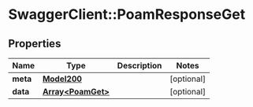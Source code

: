 # SwaggerClient::PoamResponseGet

## Properties
Name | Type | Description | Notes
------------ | ------------- | ------------- | -------------
**meta** | [**Model200**](Model200.md) |  | [optional] 
**data** | [**Array&lt;PoamGet&gt;**](PoamGet.md) |  | [optional] 

